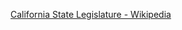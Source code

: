 ﻿[California State Legislature - Wikipedia](https://en.wikipedia.org/wiki/California_State_Legislature)